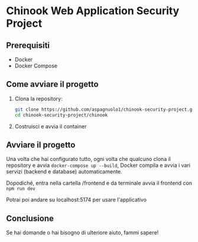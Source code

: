 # Chinook Web Application Security Project

## Prerequisiti

- Docker
- Docker Compose

## Come avviare il progetto

1. Clona la repository:

   ```bash
   git clone https://github.com/aspagnuolo1/chinook-security-project.git
   cd chinook-security-project/chinook
2. Costruisci e avvia il container
  
## **Avviare il progetto**

Una volta che hai configurato tutto, ogni volta che qualcuno clona il repository e avvia `docker-compose up --build`, Docker compila e avvia i vari servizi (backend e database) automaticamente.

Dopodiché, entra nella cartella /frontend e da terminale avvia il frontend con `npm run dev`

Potrai poi andare su localhost:5174 per usare l'applicativo

## Conclusione

Se hai domande o hai bisogno di ulteriore aiuto, fammi sapere!
